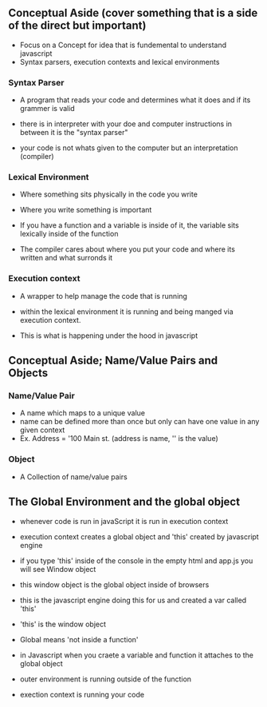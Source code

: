 ## Conceptual Aside (cover something that is a side of the direct but important)

- Focus on a Concept for idea that is fundemental to understand javascript
- Syntax parsers, execution contexts and lexical environments

### Syntax Parser

- A program that reads your code and determines what it does and if its grammer is valid

- there is in interpreter with your doe and computer instructions in between it is the "syntax parser"
- your code is not whats given to the computer but an interpretation (compiler)

### Lexical Environment

- Where something sits physically in the code you write
- Where you write something is important

- If you have a function and a variable is inside of it,  the variable sits lexically inside of the function
- The compiler cares about where you put your code and where its written and what surronds it

### Execution context

- A wrapper to help manage the code that is running
- within the lexical environment it is running and being manged via execution context. 

- This is what is happening under the hood in javascript

## Conceptual Aside; Name/Value Pairs and Objects

### Name/Value Pair

- A name which maps to a unique value
- name can be defined more than once but only can have one value in any given context
- Ex. Address = '100 Main st. (address is name, '' is the value)

### Object

- A Collection of name/value pairs

## The Global Environment and the global object

- whenever code is run in javaScript it is run in execution context
- execution context creates a global object and 'this' created by javascript engine

- if you type 'this' inside of the console in the empty html and app.js you will see Window object
- this window object is the global object inside of browsers
- this is the javascript engine doing this for us and created a var called 'this'
- 'this' is the window object

- Global means 'not inside a function'
- in Javascript when you craete a variable and function it attaches to the global object

- outer environment is running outside of the function
- exection context is running your code